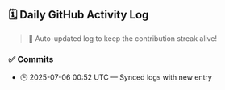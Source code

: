 ## 🗓️ Daily GitHub Activity Log

> 🤖 Auto-updated log to keep the contribution streak alive!

### ✅ Commits

- 🕒 2025-07-06 00:52 UTC — Synced logs with new entry

